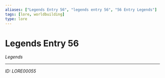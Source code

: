 ```yaml
---
aliases: ["Legends Entry 56", "legends entry 56", "56 Entry Legends"]
tags: [lore, worldbuilding]
type: lore
---
```


# Legends Entry 56

*Legends*

---
*ID: LORE00055*